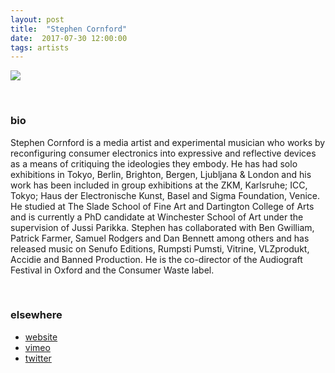 ```yaml
---
layout: post
title:  "Stephen Cornford"
date:  2017-07-30 12:00:00
tags: artists
---
```


![]({{site.url}}/assets/cornford_artist_photo_4webv2.jpg)


<br/>

### bio
Stephen Cornford is a media artist and experimental musician who works by reconfiguring consumer electronics into expressive and reflective devices as a means of critiquing the ideologies they embody. He has had solo exhibitions in Tokyo, Berlin, Brighton, Bergen, Ljubljana & London and his work has been included in group exhibitions at the ZKM, Karlsruhe; ICC, Tokyo; Haus der Electronische Kunst, Basel and Sigma Foundation, Venice. He studied at The Slade School of Fine Art and Dartington College of Arts and is currently a PhD candidate at Winchester School of Art under the supervision of Jussi Parikka. Stephen has collaborated with Ben Gwilliam, Patrick Farmer, Samuel Rodgers and Dan Bennett among others and has released music on Senufo Editions, Rumpsti Pumsti, Vitrine, VLZprodukt, Accidie and Banned Production. He is the co-director of the Audiograft Festival in Oxford and the Consumer Waste label.

<br/>

### elsewhere

* [website](http://www.scrawn.co.uk/)
* [vimeo](https://vimeo.com/user2227019)
* [twitter](https://twitter.com/scornford)
